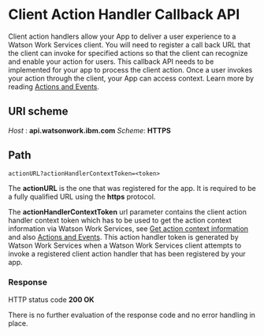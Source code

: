 # Client Action Handler Callback API
Client action handlers allow your App to deliver a user experience to a Watson Work Services client. You will need to 
register a call back URL that the client can invoke for specified actions so that the client can recognize and enable 
your action for users. This callback API needs to be implemented for your app to process the client action. Once a user 
invokes your action through the client, your App can access context. Learn more by reading 
[Actions and Events](../guides/V1_ActionsEvents.md).

## URI scheme
_Host_ : **api.watsonwork.ibm.com**
_Scheme_: **HTTPS**

## Path
```
actionURL?actionHandlerContextToken=<token>
```

The **actionURL** is the one that was registered for the app. It is required to be a fully qualified URL using the 
**https** protocol.

The **actionHandlerContextToken** url parameter contains the client action handler context token which has to be used 
to get the action context information via Watson Work Services, see 
[Get action context information](../guides/get_action_context.md) and also 
[Actions and Events](../guides/V1_ActionsEvents.md). This action handler token is generated by Watson Work 
Services when a Watson Work Services client attempts to invoke a registered client action handler that has been 
registered by your app.



### Response

HTTP status code **200 OK**

There is no further evaluation of the response code and no error handling in place.

